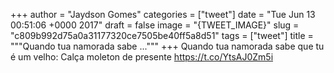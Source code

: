 
+++
author = "Jaydson Gomes"
categories = ["tweet"]
date = "Tue Jun 13 00:51:06 +0000 2017"
draft = false
image = "{TWEET_IMAGE}"
slug = "c809b992d75a0a31177320ce7505be40ff5a8d51"
tags = ["tweet"]
title = """Quando tua namorada sabe ..."""
+++
Quando tua namorada sabe que tu é um velho: Calça moleton de presente https://t.co/YtsAJ0Zm5i
